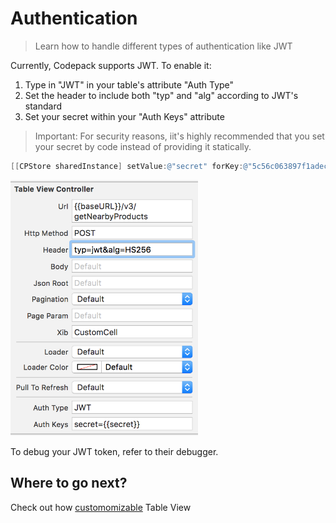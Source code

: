 # Authentication

> Learn how to handle different types of authentication like JWT

Currently, Codepack supports JWT.
To enable it:

1. Type in "JWT" in your table's attribute "Auth Type"
2. Set the header to include both "typ" and "alg" according to JWT's standard
3. Set your secret within your "Auth Keys" attribute

> Important:
For security reasons, iit's highly recommended that you set your secret by code instead of providing it statically.

```objective-c
[[CPStore sharedInstance] setValue:@"secret" forKey:@"5c56c063897f1adec08586c4fc29f33a"];
```
<img width="300" alt="Xcode" src="../table-view/attachments/table-view-authentication.png">

To debug your JWT token, refer to their debugger.

## Where to go next?
Check out how [customomizable](../table-view/custom-cases) Table View 